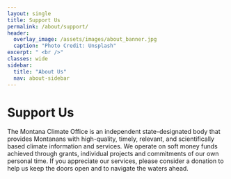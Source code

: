 ```yaml
---
layout: single
title: Support Us
permalink: /about/support/
header:
  overlay_image: /assets/images/about_banner.jpg
  caption: "Photo Credit: Unsplash"
excerpt: " <br />"
classes: wide
sidebar:
  title: "About Us"
  nav: about-sidebar
---
```


# Support Us
The Montana Climate Office is an independent state-designated body that provides Montanans with high-quality, timely, relevant, and scientifically based climate information and services. We operate on soft money funds achieved through grants, individual projects and commitments of our own personal time. If you appreciate our services, please consider a donation to help us keep the doors open and to navigate the waters ahead.

<script src="https://widgets.kimbia.com/widgets/form.js?channel=forestry/mco"></script>